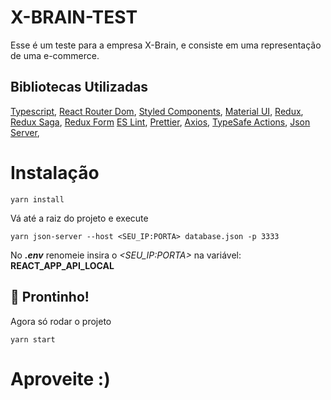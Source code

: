 # X-BRAIN-TEST

Esse é um teste para a empresa X-Brain, e consiste em uma representação de uma e-commerce.

## Bibliotecas Utilizadas


[Typescript](https://www.typescriptlang.org/), 
[React Router Dom](https://reacttraining.com/react-router/web/), 
[Styled Components](https://www.styled-components.com/), 
[Material UI](https://material-ui.com/),
[Redux](https://redux.js.org/),
[Redux Saga](https://redux-saga.js.org/), 
[Redux Form](https://redux-form.com) 
[ES Lint](https://eslint.org/), 
[Prettier](https://prettier.io/),
[Axios](https://github.com/axios/axios), 
[TypeSafe Actions](https://github.com/axios/axios), 
[Json Server](https://github.com/typicode/json-server), 


# Instalação

```
yarn install
```
Vá até a raiz do projeto e execute

```
yarn json-server --host <SEU_IP:PORTA> database.json -p 3333
```


No ***.env*** renomeie insira o *<SEU_IP:PORTA>* na variável:
**REACT_APP_API_LOCAL** 


## 🚀 Prontinho!

Agora só rodar o projeto

```
yarn start
```
# Aproveite :)